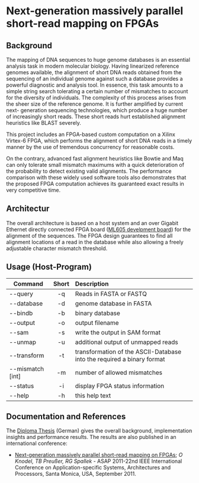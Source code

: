# Next-generation massively parallel short-read mapping on FPGAs

## Background

The mapping of DNA sequences to huge genome databases is an essential analysis task in modern molecular biology. Having linearized reference genomes available, the alignment of short DNA reads obtained from the sequencing of an individual genome against such a database provides a powerful diagnostic and analysis tool. In essence, this task amounts to a simple string search tolerating a certain number of mismatches to account for the diversity of individuals. The complexity of this process arises from the sheer size of the reference genome. It is further amplified by current next- generation sequencing technologies, which produce a huge number of increasingly short reads. These short reads hurt established alignment heuristics like BLAST severely.

This project includes an FPGA-based custom computation on a Xilinx Virtex-6 FPGA, which performs the alignment of short DNA reads in a timely manner by the use of tremendous concurrency for reasonable costs.

On the contrary, advanced fast alignment heuristics like Bowtie and Maq can only tolerate small mismatch maximums with a quick deterioration of the probability to detect existing valid alignments. The performance comparison with these widely used software tools also demonstrates that the proposed FPGA computation achieves its guaranteed exact results in very competitive time.

## Architectur 

The overall architecture is based on a host system and an over Gigabit Ethernet directly connected FPGA board ([ML605 develpment board](https://www.xilinx.com/products/boards-and-kits/ek-v6-ml605-g.html)) for the alignment of the sequences. The FPGA design guarantees to find all alignment locations of a read in the database while also allowing a freely adjustable character mismatch threshold. 

## Usage (Host-Program)

| Command | Short | Description |
|---------|:-----:|:------------|
| --query <filename>     | -q | Reads in FASTA or FASTQ |      
| --database <filename>  | -d | genome database in FASTA |
| --bindb <filename>     | -b | binary database |
| --output <filename>    | -o | output filename |
| --sam                  | -s | write the output in SAM format |
| --unmap                | -u | additional output of unmapped reads |
| --transform            | -t | transformation of the ASCII-Database into the required a binary format |
| --mismatch [int]       | -m | number of allowed mismatches |
| --status               | -i | display FPGA status information |
| --help                 | -h | this help text |

## Documentation and References

The [Diploma Thesis](https://nbn-resolving.org/urn:nbn:de:bsz:14-qucosa-136773) (German) gives the overall background,  implementation insights and performance results. The results are also published in an international conference: 

* [Next-generation massively parallel short-read mapping on FPGAs](https://github.com/knodel/FPGA-Genome-Alignment/blob/master/documentation/Next-Generation_Massively_Parallel_Short-Read_Mapping_on_FPGAs.pdf);
*O Knodel, TB Preußer, RG Spallek* - ASAP 2011-22nd IEEE International Conference on Application-specific Systems, Architectures and Processors, Santa Monica, USA, September 2011.
